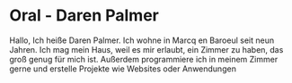 # Oral - Daren Palmer

Hallo, Ich heiße Daren Palmer. Ich wohne in Marcq en Baroeul seit neun Jahren. Ich mag mein Haus, weil es mir erlaubt, ein Zimmer zu haben, das groß genug für mich ist. Außerdem programmiere ich in meinem Zimmer gerne und erstelle Projekte wie Websites oder Anwendungen
<!--stackedit_data:
eyJoaXN0b3J5IjpbLTQxMDUzOTUzNywtMjExNjQyMTU3Nl19
-->